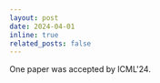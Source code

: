 ```yaml
---
layout: post
date: 2024-04-01
inline: true
related_posts: false
---
```

One paper was accepted by ICML'24.